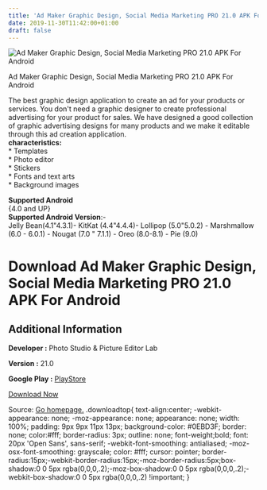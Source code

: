 ```yaml
---
title: 'Ad Maker Graphic Design, Social Media Marketing PRO 21.0 APK For Android'
date: 2019-11-30T11:42:00+01:00
draft: false
---
```


![Ad Maker Graphic Design, Social Media Marketing PRO 21.0 APK For Android](https://i2.wp.com/apkhome.net/wp-content/uploads/2019/11/Ad-Maker-Graphic-Design-Social-Media-Marketing-PRO-21.0.png "Ad Maker Graphic Design, Social Media Marketing PRO 21.0 APK For Android")

  

Ad Maker Graphic Design, Social Media Marketing PRO 21.0 APK For Android

The best graphic design application to create an ad for your products or services. You don't need a graphic designer to create professional advertising for your product for sales. We have designed a good collection of graphic advertising designs for many products and we make it editable through this ad creation application.  
**characteristics:**  
\* Templates  
\* Photo editor  
\* Stickers  
\* Fonts and text arts  
\* Background images

**Supported Android**  
{4.0 and UP}  
**Supported Android Version**:-  
Jelly Bean(4.1"4.3.1)- KitKat (4.4"4.4.4)- Lollipop (5.0"5.0.2) - Marshmallow (6.0 - 6.0.1) - Nougat (7.0 " 7.1.1) - Oreo (8.0-8.1) - Pie (9.0)

Download Ad Maker Graphic Design, Social Media Marketing PRO 21.0 APK For Android
=================================================================================

Additional Information
----------------------

**Developer :** Photo Studio & Picture Editor Lab

**Version :** 21.0

**Google Play :** [PlayStore](https://play.google.com/store/apps/details?id=com.nra.productmarketingmaker)

  

[Download Now](https://store4app.co/post/ad-maker-graphic-design-social-media-marketing-pro-21-0-apk-for-android_1575107198)

  
Source: [Go homepage.](https://store4app.co/post/ad-maker-graphic-design-social-media-marketing-pro-21-0-apk-for-android_1575107198) .downloadtop{ text-align:center; -webkit-appearance: none; -moz-appearance: none; appearance: none; width: 100%; padding: 9px 9px 11px 13px; background-color: #0EBD3F; border: none; color:#fff; border-radius: 3px; outline: none; font-weight;bold; font: 20px 'Open Sans', sans-serif; -webkit-font-smoothing: antialiased; -moz-osx-font-smoothing: grayscale; color: #fff; cursor: pointer; border-radius:15px;-webkit-border-radius:15px;-moz-border-radius:5px;box-shadow:0 0 5px rgba(0,0,0,.2);-moz-box-shadow:0 0 5px rgba(0,0,0,.2);-webkit-box-shadow:0 0 5px rgba(0,0,0,.2) !important; }